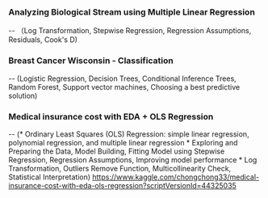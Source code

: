 ### Analyzing Biological Stream using Multiple Linear Regression 
  -- （Log Transformation, Stepwise Regression, Regression Assumptions, Residuals, Cook's D)

### Breast Cancer Wisconsin - Classification
  --  (Logistic Regression, Decision Trees, Conditional Inference Trees, Random Forest, Support vector machines, Choosing a best predictive solution)

### Medical insurance cost with EDA + OLS Regression   
  -- (* Ordinary Least Squares (OLS) Regression: simple linear regression, polynomial regression, and multiple linear regression
      * Exploring and Preparing the Data, Model Building, Fitting Model using Stepwise Regression, Regression Assumptions, Improving model performance
      * Log Transformation, Outliers Remove Function, Multicollinearity Check, Statistical Interpretation)
https://www.kaggle.com/chongchong33/medical-insurance-cost-with-eda-ols-regression?scriptVersionId=44325035
